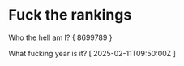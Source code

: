 # Fuck the rankings

Who the hell am I?
{ 8699789 }

What fucking year is it?
[ 2025-02-11T09:50:00Z ]
